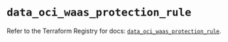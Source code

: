# `data_oci_waas_protection_rule`

Refer to the Terraform Registry for docs: [`data_oci_waas_protection_rule`](https://registry.terraform.io/providers/oracle/oci/7.19.0/docs/data-sources/waas_protection_rule).
